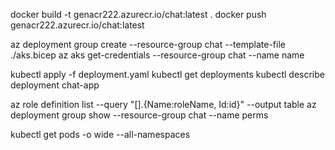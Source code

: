 docker build -t genacr222.azurecr.io/chat:latest .
docker push genacr222.azurecr.io/chat:latest

az deployment group create --resource-group chat --template-file ./aks.bicep
az aks get-credentials --resource-group chat --name name

kubectl apply -f deployment.yaml
kubectl get deployments
kubectl describe deployment chat-app

az role definition list --query "[].{Name:roleName, Id:id}" --output table
az deployment group show --resource-group chat --name perms

kubectl get pods -o wide --all-namespaces
